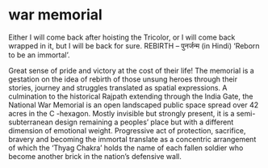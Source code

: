 # war memorial
Either I will come back after hoisting the Tricolor, or I will come back wrapped in it, but I will be back for sure. REBIRTH –  पुनर्जन्म (in Hindi) ‘Reborn to be an immortal’.

Great sense of pride and victory at the cost of their life! The memorial is a gestation on the idea of rebirth of those unsung heroes through their stories, journey and struggles translated as spatial expressions. A culmination to the historical Rajpath extending through the India Gate, the National War Memorial is an open landscaped public space spread over 42 acres in the C -hexagon. Mostly invisible but strongly present, it is a semi-subterranean design remaining a peoples’ place but with a different dimension of emotional weight. Progressive act of protection, sacrifice, bravery and becoming the immortal translate as a concentric arrangement of which the ‘Thyag Chakra’ holds the name of each fallen soldier who become another brick in the nation’s defensive wall.
